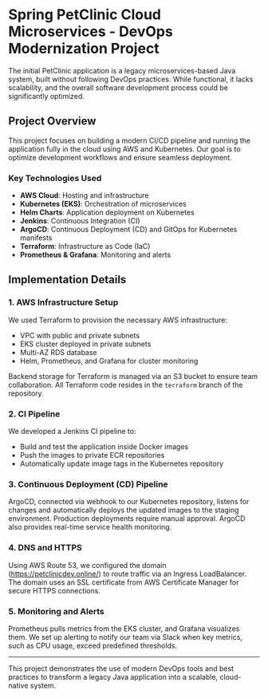 # Spring PetClinic Cloud Microservices - DevOps Modernization Project

The initial PetClinic application is a legacy microservices-based Java system, built without following DevOps practices. While functional, it lacks scalability, and the overall software development process could be significantly optimized.

## Project Overview

This project focuses on building a modern CI/CD pipeline and running the application fully in the cloud using AWS and Kubernetes. Our goal is to optimize development workflows and ensure seamless deployment.

### Key Technologies Used
- **AWS Cloud**: Hosting and infrastructure
- **Kubernetes (EKS)**: Orchestration of microservices
- **Helm Charts**: Application deployment on Kubernetes
- **Jenkins**: Continuous Integration (CI)
- **ArgoCD**: Continuous Deployment (CD) and GitOps for Kubernetes manifests
- **Terraform**: Infrastructure as Code (IaC)
- **Prometheus & Grafana**: Monitoring and alerts

## Implementation Details

### 1. **AWS Infrastructure Setup**
We used Terraform to provision the necessary AWS infrastructure:
- VPC with public and private subnets
- EKS cluster deployed in private subnets
- Multi-AZ RDS database
- Helm, Prometheus, and Grafana for cluster monitoring

Backend storage for Terraform is managed via an S3 bucket to ensure team collaboration. All Terraform code resides in the `terraform` branch of the repository.

### 2. **CI Pipeline**
We developed a Jenkins CI pipeline to:
- Build and test the application inside Docker images
- Push the images to private ECR repositories
- Automatically update image tags in the Kubernetes repository

### 3. **Continuous Deployment (CD) Pipeline**
ArgoCD, connected via webhook to our Kubernetes repository, listens for changes and automatically deploys the updated images to the staging environment. Production deployments require manual approval. ArgoCD also provides real-time service health monitoring.

### 4. **DNS and HTTPS**
Using AWS Route 53, we configured the domain (https://petclinicdev.online/) to route traffic via an Ingress LoadBalancer. The domain uses an SSL certificate from AWS Certificate Manager for secure HTTPS connections.

### 5. **Monitoring and Alerts**
Prometheus pulls metrics from the EKS cluster, and Grafana visualizes them. We set up alerting to notify our team via Slack when key metrics, such as CPU usage, exceed predefined thresholds.

---

This project demonstrates the use of modern DevOps tools and best practices to transform a legacy Java application into a scalable, cloud-native system.

